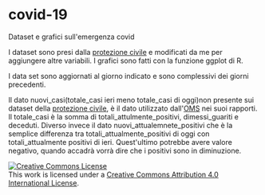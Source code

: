 # covid-19
Dataset e grafici sull'emergenza covid

I dataset sono presi dalla [protezione civile](https://github.com/pcm-dpc/COVID-19) e modificati da me per aggiungere altre variabili. 
I grafici sono fatti con la funzione ggplot di R.

I data set sono aggiornati al giorno indicato e sono complessivi dei giorni precedenti.

Il dato nuovi_casi(totale_casi ieri meno totale_casi di oggi)non presente sui dataset della [protezione civile](https://github.com/pcm-dpc/COVID-19), è il dato utilizzato dall'[OMS](https://www.who.int/emergencies/diseases/novel-coronavirus-2019/situation-reports) nei suoi rapporti. Il totale_casi è la somma di totali_attulmente_positivi, dimessi_guariti e deceduti. 
Diverso invece il dato nuovi_attualemnete_positivi che è la semplice differenza tra totali_attualmente_positivi di oggi con totali_attualmente positivi di ieri. Quest'ultimo potrebbe avere valore negativo, quando accadrà vorrà dire che i positivi sono in diminuzione. 


<a rel="license" href="http://creativecommons.org/licenses/by/4.0/"><img alt="Creative Commons License" style="border-width:0" src="https://i.creativecommons.org/l/by/4.0/88x31.png" /></a><br />This work is licensed under a <a rel="license" href="http://creativecommons.org/licenses/by/4.0/">Creative Commons Attribution 4.0 International License</a>.
